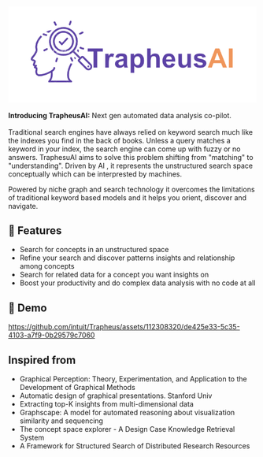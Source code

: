 <p align="center"><img src="logo/TrapheusAILogo.png"></p>

<p id="description"><b>Introducing TrapheusAI:</b> Next gen automated data analysis co-pilot. <br/> <br/>
Traditional search engines have always relied on keyword search much like the indexes you find in the back of books. 
Unless a query matches a keyword in your index, the search engine can come up with fuzzy or no answers. TraphesuAI aims to solve
this problem shifting from "matching" to "understanding". Driven by AI , it represents the unstructured search space 
conceptually which can be interprested by machines. 

Powered by niche graph and search technology it overcomes the limitations of traditional keyword based models and it helps
you orient, discover and navigate.
</p>


<h2>🧐 Features</h2>

*   Search for concepts in an unstructured space
*   Refine your search and discover patterns insights and relationship among concepts
*   Search for related data for a concept you want insights on
*   Boost your productivity and do complex data analysis with no code at all

<h2>🚀 Demo</h2>

https://github.com/intuit/Trapheus/assets/112308320/de425e33-5c35-4103-a7f9-0b29579c7060

<h2> Inspired from </h2>

* Graphical Perception: Theory, Experimentation, and Application to the Development of Graphical Methods 
* Automatic design of graphical presentations. Stanford Univ 
* Extracting top-K insights from multi-dimensional data 
* Graphscape: A model for automated reasoning about visualization similarity and sequencing
* The concept space explorer - A Design Case Knowledge Retrieval System
* A Framework for Structured Search of Distributed Research Resources
